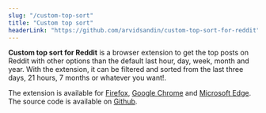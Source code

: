 ```yaml
---
slug: "/custom-top-sort"
title: "Custom top sort"
headerLink: "https://github.com/arvidsandin/custom-top-sort-for-reddit"
---
```

**Custom top sort for Reddit** is a browser extension to get the top posts on Reddit with other options than the default last hour, day, week, month and year. With the extension, it can be filtered and sorted from the last three days, 21 hours, 7 months or whatever you want!.

The extension is available for <a href="https://addons.mozilla.org/addon/custom-top-sort-for-reddit/" target='_blank' rel='noopener noreferrer'>Firefox</a>,
<a href="https://chrome.google.com/webstore/detail/custom-top-sort-for-reddi/ppcdmieefbelokaacilcciackbocjghj" target='_blank' rel='noopener noreferrer'>Google Chrome</a>
and
<a href="https://microsoftedge.microsoft.com/addons/detail/mkcacimdeiebnabgpikngeneojbeeafc" target='_blank' rel='noopener noreferrer'>Microsoft Edge</a>.
The source code is available on <a href="https://github.com/arvidsandin/custom-top-sort-for-reddit" target='_blank' rel='noopener noreferrer'>Github</a>.